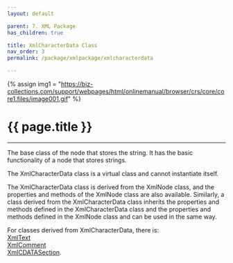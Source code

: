 ```yaml
---
layout: default

parent: 7. XML Package
has_children: true

title: XmlCharacterData Class
nav_order: 3
permalink: /package/xmlpackage/xmlcharacterdata

---
```

{% assign img1 = "https://biz-collections.com/support/webpages/html/onlinemanual/browser/crs/core/core1.files/image001.gif" %}

# {{ page.title }}

---

The base class of the node that stores the string. It has the basic functionality of a node that stores strings.

The XmlCharacterData class is a virtual class and cannot instantiate itself.

The XmlCharacterData class is derived from the XmlNode class, and the properties and methods of the XmlNode class are also available. Similarly, a class derived from the XmlCharacterData class inherits the properties and methods defined in the XmlCharacterData class and the properties and methods defined in the XmlNode class and can be used in the same way.

For classes derived from XmlCharacterData, there is:<br>
[XmlText](/package/xmlpackage/xmltext)<br>
[XmlComment](/package/xmlpackage/xmlcomment)<br>
[XmlCDATASection](/package/xmlpackage/xmlcdatasection).